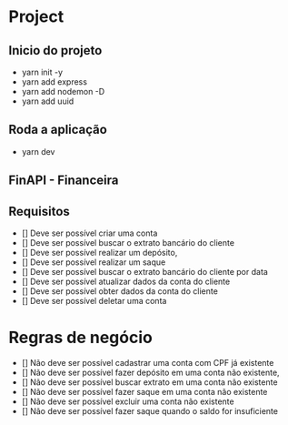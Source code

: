 # Project

## Inicio do projeto
- yarn init -y
- yarn add express
- yarn add nodemon -D
- yarn add uuid

## Roda a aplicação
- yarn dev


## FinAPI - Financeira
## Requisitos
- [] Deve ser possível criar uma conta 
- [] Deve ser possível buscar o extrato bancário do cliente 
- [] Deve ser possível realizar um depósito, 
- [] Deve ser possível realizar um saque 
- [] Deve ser possível buscar o extrato bancário do cliente por data 
- [] Deve ser possível atualizar dados da conta do cliente 
- [] Deve ser possível obter dados da conta do cliente 
- [] Deve ser possível deletar uma conta

# Regras de negócio
- [] Não deve ser possível cadastrar uma conta com CPF já existente 
- [] Não deve ser possível fazer depósito em uma conta não existente, 
- [] Não deve ser possível buscar extrato em uma conta não existente 
- [] Não deve ser possível fazer saque em uma conta não existente 
- [] Não deve ser possível excluir uma conta não existente
- [] Não deve ser possível fazer saque quando o saldo for insuficiente
